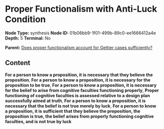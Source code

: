# Proper Functionalism with Anti-Luck Condition

**Node Type:** synthesis
**Node ID:** 01b06bb9-1f01-499b-89c0-ee1666412a4e
**Depth:** 5
**Terminal:** No

**Parent:** [Does proper functionalism account for Gettier cases sufficiently?](does-proper-functionalism-account-for-gettier-cases-sufficiently-antithesis-edf2af95-a0c8-4596-811e-216f0231c55b.md)

## Content

**For a person to know a proposition, it is necessary that they believe the proposition**, **For a person to know a proposition, it is necessary for the proposition to be true**, **For a person to know a proposition, it is necessary for the belief to arise from cognitive faculties functioning properly**, **Proper functioning of cognitive faculties is assessed relative to a design plan successfully aimed at truth**, **For a person to know a proposition, it is necessary that the belief is not true merely by luck**, **For a person to know a proposition, it is sufficient that they believe the proposition, the proposition is true, the belief arises from properly functioning cognitive faculties, and is not true by luck**
